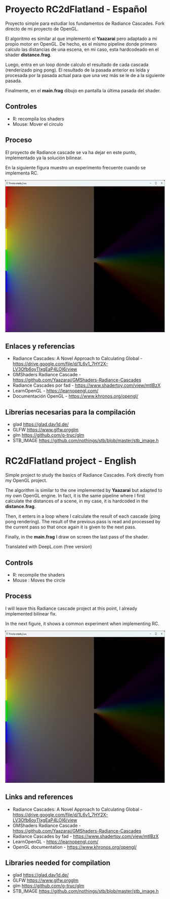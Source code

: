 # Proyecto RC2dFlatland - Español

Proyecto simple para estudiar los fundamentos de Radiance Cascades. Fork directo de mi proyecto de OpenGL.

El algoritmo es similar al que implementó el **Yaazarai** pero adaptado a mi propio motor en OpenGL. De hecho, es el mismo pipeline donde primero calculo las distancias de una escena, en mi caso, esta hardcodeado en el shader **distance.frag**.

Luego, entra en un loop donde calculo el resultado de cada cascada (renderizado ping pong).
El resultado de la pasada anterior es leída y procesada por la pasada actual para que una vez más se le de a la siguiente pasada.

Finalmente, en el **main.frag** dibujo en pantalla la última pasada del shader.

## Controles

- R: recompila los shaders
- Mouse: Mover el circulo

## Proceso

El proyecto de Radiance cascade se va ha dejar en este punto, implementado ya la solución bilinear.

En la siguiente figura muestro un experimento frecuente cuando se implementa RC.

<img src="Resultados\RC_bilinearFix_Pinhole.png" width=640 height=480>

## Enlaces y referencias

- Radiance Cascades: A Novel Approach to Calculating Global - <https://drive.google.com/file/d/1L6v1_7HY2X-LV3Ofb6oyTIxgEaP4LOI6/view>
- GMShaders Radiance Cascade - <https://github.com/Yaazarai/GMShaders-Radiance-Cascades>
- Radiance Cascades por fad - <https://www.shadertoy.com/view/mtlBzX>
- LearnOpenGL - <https://learnopengl.com/>
- Documentación OpenGL - <https://www.khronos.org/opengl/>

## Librerías necesarias para la compilación

- glad <https://glad.dav1d.de/>
- GLFW <https://www.glfw.orgglm>
- glm <https://github.com/g-truc/glm>
- STB_IMAGE <https://github.com/nothings/stb/blob/master/stb_image.h>

# RC2dFlatland project - English

Simple project to study the basics of Radiance Cascades. Fork directly from my OpenGL project.

The algorithm is similar to the one implemented by **Yaazarai** but adapted to my own OpenGL engine. In fact, it is the same pipeline where I first calculate the distances of a scene, in my case, it is hardcoded in the **distance.frag**.

Then, it enters in a loop where I calculate the result of each cascade (ping pong rendering).
The result of the previous pass is read and processed by the current pass so that once again it is given to the next pass.

Finally, in the **main.frag** I draw on screen the last pass of the shader.

Translated with DeepL.com (free version)

## Controls

- R: recompile the shaders
- Mouse : Moves the circle

## Process

I will leave this Radiance cascade project at this point, I already implemented bilinear fix.

In the next figure, it shows a common experiment when implementing RC.

<img src="Resultados\RC_bilinearFix_Pinhole.png" width=640 height=480>

## Links and references

- Radiance Cascades: A Novel Approach to Calculating Global - <https://drive.google.com/file/d/1L6v1_7HY2X-LV3Ofb6oyTIxgEaP4LOI6/view>
- GMShaders Radiance Cascade - <https://github.com/Yaazarai/GMShaders-Radiance-Cascades>
- Radiance Cascades by fad - <https://www.shadertoy.com/view/mtlBzX>
- LearnOpenGL - <https://learnopengl.com/>
- OpenGL documentation - <https://www.khronos.org/opengl/>

## Libraries needed for compilation

- glad <https://glad.dav1d.de/>
- GLFW <https://www.glfw.orgglm>
- glm <https://github.com/g-truc/glm>
- STB_IMAGE <https://github.com/nothings/stb/blob/master/stb_image.h>
